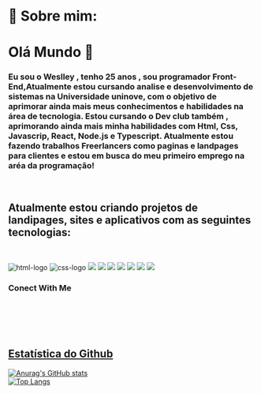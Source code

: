 
<h1> 💫  Sobre mim: </h1>



<h1> Olá Mundo 👋</h1>

<h3>Eu sou o Weslley , tenho 25 anos , sou programador Front-End,Atualmente estou cursando analise e desenvolvimento de sistemas na Universidade uninove, com o objetivo de aprimorar ainda mais meus conhecimentos e habilidades na área de tecnologia. Estou cursando o Dev club também , aprimorando ainda mais minha habilidades com Html, Css, Javascrip, React, Node.js e Typescript. Atualmente estou fazendo trabalhos Freerlancers como paginas e landpages para clientes e estou em busca do meu primeiro emprego na aréa da programação! </h3>
<br>

<h2>Atualmente estou criando projetos de landipages, sites e aplicativos com as seguintes tecnologias: </h2>

<br>

<img src="https://img.shields.io/badge/HTML5-E34F26?style=for-the-badge&logo=html5&logoColor=white" alt= "html-logo" /> <img src="https://img.shields.io/badge/CSS3-1572B6?style=for-the-badge&logo=css3&logoColor=white" alt = "css-logo" /> <img src="https://img.shields.io/badge/JavaScript-F7DF1E?style=for-the-badge&logo=javascript&logoColor=black"> <img src="https://img.shields.io/badge/Figma-F24E1E?style=for-the-badge&logo=figma&logoColor=white"> <img src="https://img.shields.io/badge/GIT-E44C30?style=for-the-badge&logo=git&logoColor=white"> <img src="https://img.shields.io/badge/GitHub-100000?style=for-the-badge&logo=github&logoColor=white"> <img src="https://img.shields.io/badge/Node.js-43853D?style=for-the-badge&logo=node.js&logoColor=white"> <img src="https://img.shields.io/badge/TypeScript-007ACC?style=for-the-badge&logo=typescript&logoColor=white"> <img src="https://img.shields.io/badge/React-20232A?style=for-the-badge&logo=react&logoColor=61DAFB">
<br>
  
### Conect With Me
<br>
  
<a href ="https://www.linkedin.com/in/weslley-silva-rocha-0740aa169/ ">
<img align="left" alt "logo-linkedin" widht="22px" src= "https://img.shields.io/badge/LinkedIn-0077B5?style=for-the-badge&logo=linkedin&logoColor=white" />
<a/>
<a href= "https://mail.google.com/mail/u/0/?tab=rm&ogbl#inbox">
<img align="left" alt "logo-email" widht="22px" src= "https://img.shields.io/badge/Gmail-D14836?style=for-the-badge&logo=gmail&logoColor=white" />
</a>
<a href="https://wa.me/5511995069685">
<img align="left" alt "logo-whatsapp" src= "https://img.shields.io/badge/WhatsApp-25D366?style=for-the-badge&logo=whatsapp&logoColor=white" />


</p>
<br>
<br>
<h2>Estatística do Github</h2>


![Anurag's GitHub stats](https://github-readme-stats.vercel.app/api?username=Weslley-silva23&show_icons=true&theme=dark)                    
![Top Langs](https://github-readme-stats.vercel.app/api/top-langs/?username=Weslley-silva23&show_icons=true&theme=dark)





